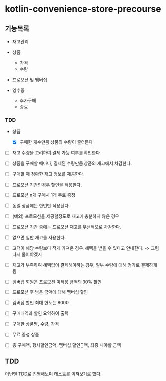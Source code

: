 # kotlin-convenience-store-precourse

## 기능목록

- 재고관리
- 상품
    - 가격
    - 수량

- 프로모션 및 멤버십

- 영수증
    - 추가구매
    - 종료

### TDD

- 상품
    - [x] 구매한 개수만큼 상품의 수량이 줄어든다


- [ ] 재고 수량을 고려하여 결제 가능 여부를 확인한다
- [ ] 상품을 구매할 때마다, 결제된 수량만큼 상품의 재고에서 차감한다.
- [ ] 구매할 때 정확한 재고 정보를 제공한다.

- [ ] 프로모션 기간인경우 할인을 적용한다.
- [ ] 프로모션 n개 구매시 1개 무료 증정
- [ ] 동일 상품에는 한번만 적용된다.
- [ ] (예외) 프로모션을 제공할정도로 재고가 충분하지 않은 경우
- [ ] 프로모션 기간 중에는 프로모션 재고를 우선적으로 차감한다.
- [ ] 없으면 일반 재고를 사용한다.
- [ ] 고객이 해당 수량보다 적게 가져온 경우, 혜택을 받을 수 있다고 안내한다. -> 그럼 다시 물어야곘지
- [ ] 재고가 부족하여 혜택없이 결제해야하는 경우, 일부 수량에 대해 정가로 결제하게 됨

- [ ] 멤버쉽 회원은 프로모션 미적용 금액의 30% 할인
- [ ] 프로모션 후 남은 금액에 대해 멤버십 할인
- [ ] 멤버십 할인 최대 한도는 8000

- [ ] 구매내역과 할인 요약하여 출력
- [ ] 구매한 상품명, 수량, 가격
- [ ] 무료 증성 상품
- [ ] 총 구매액, 행사할인금액, 멤버십 할인금액, 최종 내야할 금액

## TDD

이번엔 TDD로 진행해보며 테스트를 익혀보기로 했다.